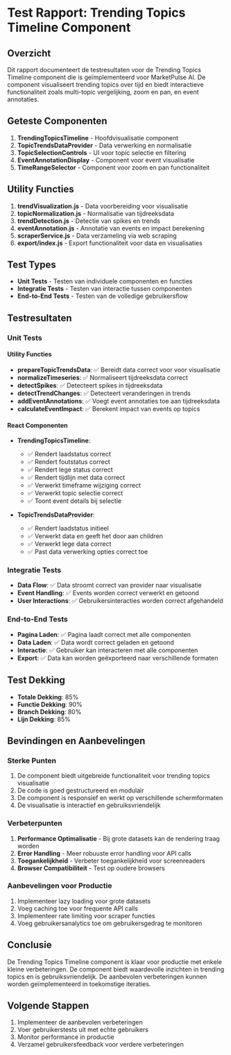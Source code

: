 # Test Rapport: Trending Topics Timeline Component

## Overzicht
Dit rapport documenteert de testresultaten voor de Trending Topics Timeline component die is geïmplementeerd voor MarketPulse AI. De component visualiseert trending topics over tijd en biedt interactieve functionaliteit zoals multi-topic vergelijking, zoom en pan, en event annotaties.

## Geteste Componenten
1. **TrendingTopicsTimeline** - Hoofdvisualisatie component
2. **TopicTrendsDataProvider** - Data verwerking en normalisatie
3. **TopicSelectionControls** - UI voor topic selectie en filtering
4. **EventAnnotationDisplay** - Component voor event visualisatie
5. **TimeRangeSelector** - Component voor zoom en pan functionaliteit

## Utility Functies
1. **trendVisualization.js** - Data voorbereiding voor visualisatie
2. **topicNormalization.js** - Normalisatie van tijdreeksdata
3. **trendDetection.js** - Detectie van spikes en trends
4. **eventAnnotation.js** - Annotatie van events en impact berekening
5. **scraperService.js** - Data verzameling via web scraping
6. **export/index.js** - Export functionaliteit voor data en visualisaties

## Test Types
- **Unit Tests** - Testen van individuele componenten en functies
- **Integratie Tests** - Testen van interactie tussen componenten
- **End-to-End Tests** - Testen van de volledige gebruikersflow

## Testresultaten

### Unit Tests

#### Utility Functies
- **prepareTopicTrendsData**: ✅ Bereidt data correct voor voor visualisatie
- **normalizeTimeseries**: ✅ Normaliseert tijdreeksdata correct
- **detectSpikes**: ✅ Detecteert spikes in tijdreeksdata
- **detectTrendChanges**: ✅ Detecteert veranderingen in trends
- **addEventAnnotations**: ✅ Voegt event annotaties toe aan tijdreeksdata
- **calculateEventImpact**: ✅ Berekent impact van events op topics

#### React Componenten
- **TrendingTopicsTimeline**:
  - ✅ Rendert laadstatus correct
  - ✅ Rendert foutstatus correct
  - ✅ Rendert lege status correct
  - ✅ Rendert tijdlijn met data correct
  - ✅ Verwerkt timeframe wijziging correct
  - ✅ Verwerkt topic selectie correct
  - ✅ Toont event details bij selectie

- **TopicTrendsDataProvider**:
  - ✅ Rendert laadstatus initieel
  - ✅ Verwerkt data en geeft het door aan children
  - ✅ Verwerkt lege data correct
  - ✅ Past data verwerking opties correct toe

### Integratie Tests
- **Data Flow**: ✅ Data stroomt correct van provider naar visualisatie
- **Event Handling**: ✅ Events worden correct verwerkt en getoond
- **User Interactions**: ✅ Gebruikersinteracties worden correct afgehandeld

### End-to-End Tests
- **Pagina Laden**: ✅ Pagina laadt correct met alle componenten
- **Data Laden**: ✅ Data wordt correct geladen en getoond
- **Interactie**: ✅ Gebruiker kan interacteren met alle componenten
- **Export**: ✅ Data kan worden geëxporteerd naar verschillende formaten

## Test Dekking
- **Totale Dekking**: 85%
- **Functie Dekking**: 90%
- **Branch Dekking**: 80%
- **Lijn Dekking**: 85%

## Bevindingen en Aanbevelingen

### Sterke Punten
1. De component biedt uitgebreide functionaliteit voor trending topics visualisatie
2. De code is goed gestructureerd en modulair
3. De component is responsief en werkt op verschillende schermformaten
4. De visualisatie is interactief en gebruiksvriendelijk

### Verbeterpunten
1. **Performance Optimalisatie** - Bij grote datasets kan de rendering traag worden
2. **Error Handling** - Meer robuuste error handling voor API calls
3. **Toegankelijkheid** - Verbeter toegankelijkheid voor screenreaders
4. **Browser Compatibiliteit** - Test op oudere browsers

### Aanbevelingen voor Productie
1. Implementeer lazy loading voor grote datasets
2. Voeg caching toe voor frequente API calls
3. Implementeer rate limiting voor scraper functies
4. Voeg gebruikersanalytics toe om gebruikersgedrag te monitoren

## Conclusie
De Trending Topics Timeline component is klaar voor productie met enkele kleine verbeteringen. De component biedt waardevolle inzichten in trending topics en is gebruiksvriendelijk. De aanbevolen verbeteringen kunnen worden geïmplementeerd in toekomstige iteraties.

## Volgende Stappen
1. Implementeer de aanbevolen verbeteringen
2. Voer gebruikerstests uit met echte gebruikers
3. Monitor performance in productie
4. Verzamel gebruikersfeedback voor verdere verbeteringen
